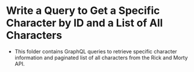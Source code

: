 # Write a Query to Get a Specific Character by ID and a List of All Characters

- This folder contains GraphQL queries to retrieve specific character information and paginated list of all characters  from the Rick and Morty API.

